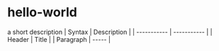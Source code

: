 # hello-world
a short description
| Syntax | Description |
| ----------- | ----------- |
| Header | Title |
| Paragraph | ----- |
